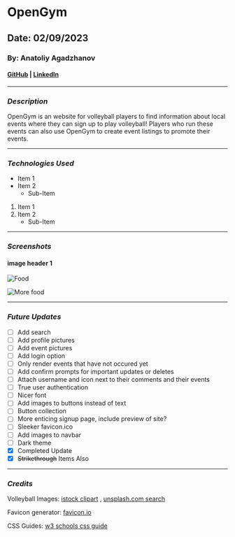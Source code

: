 # **OpenGym**
## **Date**: 02/09/2023
### **By**: Anatoliy Agadzhanov
#### [GitHub](https://github.com/yesanatoliy) | [LinkedIn](https://www.linkedin.com/in/anatoliy-agadzhanov-5a2a54173/)
***
### ***Description***
OpenGym is an website for volleyball players to find information about local events where they can sign up to play volleyball! Players who run these events can also use OpenGym to create event listings to promote their events.

***
### ***Technologies Used***
* Item 1
* Item 2
    * Sub-Item

1. Item 1
2. Item 2
    * Sub-Item
***
### ***Screenshots***

#### **image header 1**
![Food](https://upload.wikimedia.org/wikipedia/commons/thumb/6/6d/Good_Food_Display_-_NCI_Visuals_Online.jpg/1599px-Good_Food_Display_-_NCI_Visuals_Online.jpg)

![More food](https://cdn.britannica.com/36/123536-050-95CB0C6E/Variety-fruits-vegetables.jpg)
***
### ***Future Updates***
- [ ] Add search
- [ ] Add profile pictures
- [ ] Add event pictures
- [ ] Add login option
- [ ] Only render events that have not occured yet
- [ ] Add confirm prompts for important updates or deletes
- [ ] Attach username and icon next to their comments and their events
- [ ] True user authentication
- [ ] Nicer font
- [ ] Add images to buttons instead of text
- [ ] Button collection
- [ ] More enticing signup page, include preview of site?
- [ ] Sleeker favicon.ico
- [ ] Add images to navbar
- [ ] Dark theme
- [x] Completed Update
- [x] ~~Strikethrough~~ Items Also
***
### ***Credits***

Volleyball Images: [istock clipart](https://www.istockphoto.com/illustrations/black-and-white-volleyball-net) , [unsplash.com search](https://images.unsplash.com/photo-1553005746-9245ba190489?ixlib=rb-4.0.3&ixid=MnwxMjA3fDB8MHxwaG90by1wYWdlfHx8fGVufDB8fHx8&auto=format&fit=crop&w=1470&q=80)

Favicon generator: [favicon.io](https://favicon.io/favicon-converter/)

CSS Guides: [w3 schools css guide](https://www.w3schools.com/css/default.asp)